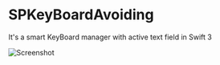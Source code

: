 # SPKeyBoardAvoiding
It's a smart KeyBoard manager with active text field in Swift 3

![Screenshot](https://github.com/ssowri1/SPKeyBoardAvoiding/blob/master/SS.gif?raw=true)

